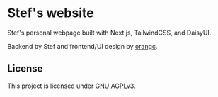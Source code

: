 # Stef's website
Stef's personal webpage built with Next.js, TailwindCSS, and DaisyUI.

Backend by Stef and frontend/UI design by [orangc](https://orangc.net).

## License
This project is licensed under [GNU AGPLv3](./LICENSE).